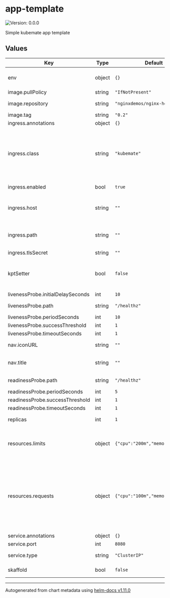 # app-template

![Version: 0.0.0](https://img.shields.io/badge/Version-0.0.0-informational?style=flat-square)

Simple kubemate app template

## Values

| Key | Type | Default | Description |
|-----|------|---------|-------------|
| env | object | `{}` | Environment variables for the application. An object with env var names as keys. |
| image.pullPolicy | string | `"IfNotPresent"` | Image pull policy. |
| image.repository | string | `"nginxdemos/nginx-hello"` | The registry and image name for the application. |
| image.tag | string | `"0.2"` | Docker image tag. |
| ingress.annotations | object | `{}` |  |
| ingress.class | string | `"kubemate"` | The ingress class name. The default exposes the app only when deployed to kubemate. When you want the app to be exposed without authentication within any Kubernetes cluster, set this value to an empty string. |
| ingress.enabled | bool | `true` | Expose the application outside the cluster via HTTP. |
| ingress.host | string | `""` | The host name under which the application should be published. Defaults to the kubemate node host. |
| ingress.path | string | `""` | The path under which the application should be exposed. Defaults to the application name. |
| ingress.tlsSecret | string | `""` |  |
| kptSetter | bool | `false` | Enables kpt setter generation. To use the setters afterwards, see https://catalog.kpt.dev/apply-setters/v0.2/ |
| livenessProbe.initialDelaySeconds | int | `10` |  |
| livenessProbe.path | string | `"/healthz"` | Path to the liveness probe / health check endpoint. |
| livenessProbe.periodSeconds | int | `10` |  |
| livenessProbe.successThreshold | int | `1` |  |
| livenessProbe.timeoutSeconds | int | `1` |  |
| nav.iconURL | string | `""` | Optional navigation entry icon URL. |
| nav.title | string | `""` | The navigation entry title within kubemate UI. Defaults to release name. |
| readinessProbe.path | string | `"/healthz"` | Path to the readiness probe endpoint. |
| readinessProbe.periodSeconds | int | `5` |  |
| readinessProbe.successThreshold | int | `1` |  |
| readinessProbe.timeoutSeconds | int | `1` |  |
| replicas | int | `1` | Number of Pods that should be scheduled to run this app. |
| resources.limits | object | `{"cpu":"200m","memory":"64Mi"}` | Hard resource constraints for the application. When it attempts to allocate more resources it gets killed (and restarted eventually). |
| resources.requests | object | `{"cpu":"100m","memory":"32Mi"}` | Resource constraints for the application. The amount of resources the process requires usually. This information is used by the Pod scheduler to distribute workloads across all available nodes/machines and to avoid overloading a single node. The application may still allocate more resources. |
| service.annotations | object | `{}` |  |
| service.port | int | `8080` | Internal container port. |
| service.type | string | `"ClusterIP"` | Service type, e.g. `ClusterIP`, `NodePort`, `LoadBalancer`. |
| skaffold | bool | `false` | Generates a skaffold.yaml file when enabled. |

----------------------------------------------
Autogenerated from chart metadata using [helm-docs v1.11.0](https://github.com/norwoodj/helm-docs/releases/v1.11.0)
